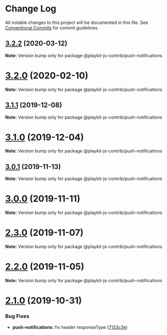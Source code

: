 # Change Log

All notable changes to this project will be documented in this file.
See [Conventional Commits](https://conventionalcommits.org) for commit guidelines.

## [3.2.2](https://github.com/kaltura/playkit-js-contrib/compare/v3.2.1...v3.2.2) (2020-03-12)

**Note:** Version bump only for package @playkit-js-contrib/push-notifications





# [3.2.0](https://github.com/kaltura/playkit-js-contrib/compare/v3.1.3...v3.2.0) (2020-02-10)

**Note:** Version bump only for package @playkit-js-contrib/push-notifications





## [3.1.1](https://github.com/kaltura/playkit-js-contrib/compare/v3.1.0...v3.1.1) (2019-12-08)

**Note:** Version bump only for package @playkit-js-contrib/push-notifications





# [3.1.0](https://github.com/kaltura/playkit-js-contrib/compare/v3.0.3...v3.1.0) (2019-12-04)

**Note:** Version bump only for package @playkit-js-contrib/push-notifications





## [3.0.1](https://github.com/kaltura/playkit-js-contrib/compare/v3.0.0...v3.0.1) (2019-11-13)

**Note:** Version bump only for package @playkit-js-contrib/push-notifications





# [3.0.0](https://github.com/kaltura/playkit-js-contrib/compare/v2.3.0...v3.0.0) (2019-11-11)

**Note:** Version bump only for package @playkit-js-contrib/push-notifications





# [2.3.0](https://github.com/kaltura/playkit-js-contrib/compare/v2.2.0...v2.3.0) (2019-11-07)

**Note:** Version bump only for package @playkit-js-contrib/push-notifications





# [2.2.0](https://github.com/kaltura/playkit-js-contrib/compare/v2.1.0...v2.2.0) (2019-11-05)

**Note:** Version bump only for package @playkit-js-contrib/push-notifications





# [2.1.0](https://github.com/kaltura/playkit-js-contrib/compare/v2.0.1-next.0...v2.1.0) (2019-10-31)


### Bug Fixes

* **push-notifications:** fix header responseType ([7133c3e](https://github.com/kaltura/playkit-js-contrib/commit/7133c3ee65faaa69166ef0384d9d6a00511fef68))

